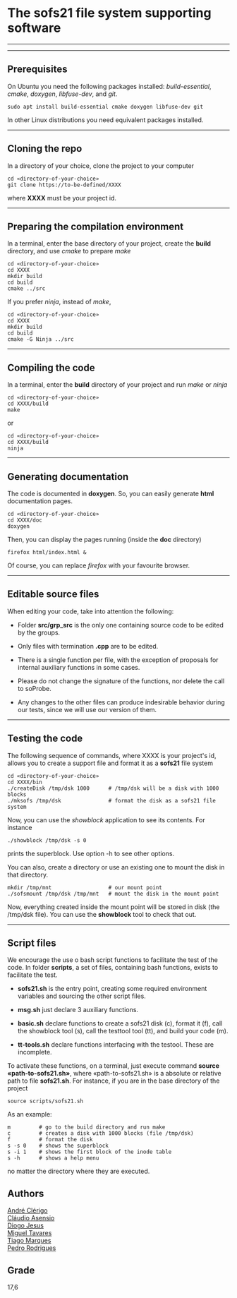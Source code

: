 # The **sofs21** file system supporting software

******
******

## Prerequisites

On Ubuntu you need the following packages installed: 
_build-essential_, _cmake_, _doxygen_, _libfuse-dev_, and _git_.

```
sudo apt install build-essential cmake doxygen libfuse-dev git
```
In other Linux distributions you need equivalent packages installed.

******

## Cloning the repo

In a directory of your choice, clone the project to your computer

```
cd «directory-of-your-choice»
git clone https://to-be-defined/XXXX
```
where **XXXX** must be your project id.

******

## Preparing the compilation environment

In a terminal, enter the base directory of your project, create the **build** directory,
and use _cmake_ to prepare _make_

```
cd «directory-of-your-choice»
cd XXXX
mkdir build
cd build
cmake ../src
```

If you prefer _ninja_, instead of _make_,

```
cd «directory-of-your-choice»
cd XXXX
mkdir build
cd build
cmake -G Ninja ../src
```

******

## Compiling the code

In a terminal, enter the **build** directory of your project and run _make_ or _ninja_

```
cd «directory-of-your-choice»
cd XXXX/build
make
```
or

```
cd «directory-of-your-choice»
cd XXXX/build
ninja
```
******

## Generating documentation

The code is documented in **doxygen**. So, you can easily generate **html** documentation pages.

```
cd «directory-of-your-choice»
cd XXXX/doc
doxygen
```
Then, you can display the pages running (inside the **doc** directory)

```
firefox html/index.html &
```

Of course, you can replace _firefox_ with your favourite browser.

******

## Editable source files

When editing your code, take into attention the following:

- Folder **src/grp_src** is the only one containing source code to be edited by the groups.

- Only files with termination **.cpp** are to be edited.

- There is a single function per file, with the exception of proposals for internal auxiliary functions in some cases.

- Please do not change the signature of the functions, nor delete the call to soProbe.

- Any changes to the other files can produce indesirable behavior during our tests, since we will use our version of them.

******

## Testing the code

The following sequence of commands, where XXXX is your project's id, allows you to create a support file and format it as a **sofs21** file system

```
cd «directory-of-your-choice»
cd XXXX/bin
./createDisk /tmp/dsk 1000      # /tmp/dsk will be a disk with 1000 blocks
./mksofs /tmp/dsk               # format the disk as a sofs21 file system
```
Now, you can use the _showblock_ application to see its contents.
For instance

```
./showblock /tmp/dsk -s 0
```
prints the superblock. Use option -h to see other options.

You can also, create a directory or use an existing one to mount the disk in that directory.

```
mkdir /tmp/mnt                  # our mount point
./sofsmount /tmp/dsk /tmp/mnt   # mount the disk in the mount point
```
Now, everything created inside the mount point will be stored in disk (the /tmp/dsk file). You can use the **showblock** tool to check that out.

******

## Script files

We encourage the use o bash script functions to facilitate the test of the code.
In folder **scripts**, a set of files, containing bash functions, exists to facilitate the test.

- **sofs21.sh** is the entry point, creating some required environment variables and sourcing the other script files.

- **msg.sh** just declare 3 auxiliary functions.

- **basic.sh** declare functions to create a sofs21 disk \(c), format it (f), call the showblock tool (s), call the testtool tool (tt), and build your code (m).

- **tt-tools.sh** declare functions interfacing with the testool. These are incomplete.

To activate these functions, on a terminal, just execute command **source «path-to-sofs21.sh»**, where «path-to-sofs21.sh» is a absolute or relative path to file **sofs21.sh**.
For instance, if you are in the base directory of the project

```
source scripts/sofs21.sh
```
As an example:

```
m         # go to the build directory and run make
c         # creates a disk with 1000 blocks (file /tmp/dsk)
f         # format the disk
s -s 0    # shows the superblock
s -i 1    # shows the first block of the inode table
s -h      # shows a help menu
```
no matter the directory where they are executed.


## Authors
[André Clérigo](https://github.com/andreclerigo)  
[Cláudio Asensio](https://github.com/ClaudioAsensio)  
[Diogo Jesus](https://github.com/diogopjesus)  
[Miguel Tavares](https://github.com/FastMiguel099)  
[Tiago Marques](https://github.com/Tiagura)  
[Pedro Rodrigues](https://github.com/pedromtrodrigues)  

## Grade 
17,6
